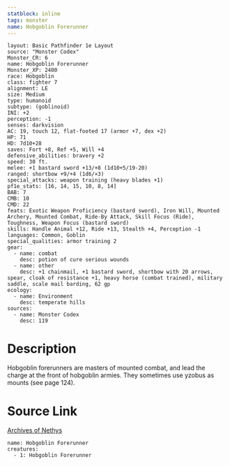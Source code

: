 ```yaml
---
statblock: inline
tags: monster
name: Hobgoblin Forerunner
---
```

```statblock
layout: Basic Pathfinder 1e Layout
source: "Monster Codex"
Monster_CR: 6
name: Hobgoblin Forerunner
Monster_XP: 2400
race: Hobgoblin
class: fighter 7
alignment: LE
size: Medium
type: humanoid
subtype: (goblinoid)
INI: +2
perception: -1
senses: darkvision
AC: 19, touch 12, flat-footed 17 (armor +7, dex +2)
HP: 71
HD: 7d10+28
saves: Fort +8, Ref +5, Will +4
defensive_abilities: bravery +2
speed: 30 ft.
melee: +1 bastard sword +13/+8 (1d10+5/19-20)
ranged: shortbow +9/+4 (1d6/×3)
special_attacks: weapon training (heavy blades +1)
pf1e_stats: [16, 14, 15, 10, 8, 14]
BAB: 7
CMB: 10
CMD: 22
feats: Exotic Weapon Proficiency (bastard sword), Iron Will, Mounted Archery, Mounted Combat, Ride-By Attack, Skill Focus (Ride), Toughness, Weapon Focus (bastard sword)
skills: Handle Animal +12, Ride +13, Stealth +4, Perception -1
languages: Common, Goblin
special_qualities: armor training 2
gear:
  - name: combat
    desc: potion of cure serious wounds
  - name: other
    desc: +1 chainmail, +1 bastard sword, shortbow with 20 arrows, spear, cloak of resistance +1, heavy horse (combat trained), military saddle, scale mail barding, 62 gp
ecology:
  - name: Environment
    desc: temperate hills
sources:
  - name: Monster Codex
    desc: 119
```
# Description
Hobgoblin forerunners are masters of mounted combat, and lead the charge at the front of hobgoblin armies. They sometimes use yzobus as mounts (see page 124).
# Source Link
[Archives of Nethys](https://aonprd.com/MonsterDisplay.aspx?ItemName=Hobgoblin%20Forerunner)
```encounter-table
name: Hobgoblin Forerunner
creatures:
  - 1: Hobgoblin Forerunner
```
